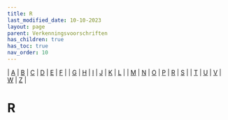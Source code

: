 ```yaml
---
title: R
last_modified_date: 10-10-2023
layout: page
parent: Verkenningsvoorschriften
has_children: true
has_toc: true
nav_order: 10
---
```


| [A](../A/A.html) | [B](../B/B.html) | [C](../C/C.html) | [D](../D/D.html) | [E](../E/E.html) | [F](../F/F.html) |
| [G](../G/G.html) | [H](../H/H.html) | [I](../I/I.html) | [J](../J/J.html) | [K](../K/K.html) | [L](../L/L.html) |
| [M](../M/M.html) | [N](../N/N.html) | [O](../O/O.html) | [P](../P/P.html) | [R](../R/R.html) | [S](../S/S.html) |
| [T](../T/T.html) | [U](../U/U.html) | [V](../V/V.html) | [W](../W/W.html) | [Z](../Z/Z.html) |

R
=

<!--

|     |     |     |     |     |
| --- | --- | --- | --- | --- |

| [![](../G/Gebouwencomplex/vv_0466_125x100.jpg)](Radarpost/Radarpost.html)<br>[Radarpost](Radarpost/Radarpost.html)
| [![](../../images/foto-niet-beschikbaar.jpg)](Radartoren/Radartoren.html)<br>[Radartoren](Radartoren/Radartoren.html)
| [![](../T/Toren/vv_0109_125x100.jpg)](Radio-_en_televisietoren/Radio-_en_televisietoren.html)<br>[Radio- en televisietoren](Radio-_en_televisietoren/Radio-_en_televisietoren.html)
| [![](../../images/foto-niet-beschikbaar.jpg)](Radiobaken/Radiobaken.html)<br>[Radiobaken](Radiobaken/Radiobaken.html)
| [![](Radiotelescoop/vv_0110_125x100.jpg)](Radiotelescoop/Radiotelescoop.html)<br>[Radiotelescoop](Radiotelescoop/Radiotelescoop.html)
| [![](../../images/foto-niet-beschikbaar.jpg)](Radiotoren/Radiotoren.html)<br>[Radiotoren](Radiotoren/Radiotoren.html)
| [![](../S/Spoorbaan/vv_0081_125x100.jpg)](Rangeerterrein/Rangeerterrein.html)<br>[Rangeerterrein](Rangeerterrein/Rangeerterrein.html)
| [![](RD-punt/vv_0577_125x100.jpg)](RD-punt/RD-punt.html)<br>[RD-punt](RD-punt/RD-punt.html)
| [![](../../images/foto-niet-beschikbaar.jpg)](RD-steen/RD-steen.html)<br>[RD-steen](RD-steen/RD-steen.html)
| [![](../D/Dijk/vv_0221_125x100.jpg)](Rechte_dijk/Rechte_dijk.html)<br>[Rechte dijk](Rechte_dijk/Rechte_dijk.html)
| [![](Recreatiecentrum/Recreatiecentrum_125x100.bmp)](Recreatiecentrum/Recreatiecentrum.html)<br>[Recreatiecentrum](Recreatiecentrum/Recreatiecentrum.html)
| [![](../B/Brug/Brug5_125x100.jpg)](Recreatiegebied/Recreatiegebied.html)<br>[Recreatiegebied](Recreatiegebied/Recreatiegebied.html)
Recreatiekern
| [![](../../images/foto-niet-beschikbaar.jpg)](Recreatieoord/Recreatieoord.html)<br>[Recreatieoord](Recreatieoord/Recreatieoord.html)
| [![](../../images/foto-niet-beschikbaar.jpg)](Recreatiepark/Recreatiepark.html)<br>[Recreatiepark](Recreatiepark/Recreatiepark.html)
| [![](../B/Bebouwing/vv_0535_125x100.jpg)](Reddingboothuisje/Reddingboothuisje.html)<br>[Reddingboothuisje](Reddingboothuisje/Reddingboothuisje.html)
Reddinghuisje
| [![](../../images/foto-niet-beschikbaar.jpg)](Registratief_gebied/Registratief_gebied.html)<br>[Registratief gebied](Registratief_gebied/Registratief_gebied.html)
| [![](../../images/foto-niet-beschikbaar.jpg)](Reliëf/Reliëf.html)<br>[Reliëf](Reliëf/Reliëf.html)
| [![](../B/Bebouwing_met_religieuze_bestemming/vv_0527_125x100.jpg)](Religieus_gebouw/Religieus_gebouw.html)<br>[Religieus gebouw](Religieus_gebouw/Religieus_gebouw.html)
Religieus_object
| [![](../../images/foto-niet-beschikbaar.jpg)](Remise/Remise.html)<br>[Remise](Remise/Remise.html)
| [![](../D/Drafbaan/vv_0211_125x100.jpg)](Ren_drafbaan/Ren_drafbaan.html)<br>[Renbaan / Drafbaan](Ren_drafbaan/Ren_drafbaan.html)
| [![](Revalidatiecentrum/Revalidatiecentrum_125x100.bmp)](Revalidatiecentrum/Revalidatiecentrum.html)<br>[Revalidatiecentrum](Revalidatiecentrum/Revalidatiecentrum.html)
| [![](../M/Meer/vv_0133_125x100.jpg)](Riet/Riet.html)<br>[Riet](Riet/Riet.html)
| [![](Rijbaan/rijbaan_125x100.jpg)](Rijbaan/Rijbaan.html)<br>[Rijbaan](Rijbaan/Rijbaan.html)
| [![](Rijksgrens/Rijksgrens_125x100.jpg)](Rijksgrens/Rijksgrens.html)<br>[Rijksgrens](Rijksgrens/Rijksgrens.html)
| [![](Rijstrook/Rijstrook_125x100.bmp)](Rijstrook/Rijstrook.html)<br>[Rijstrook](Rijstrook/Rijstrook.html)
| [![](Rijwielpad/vv_0616_125x100.jpg)](Rijwielpad/Rijwielpad.html)<br>[Rijwielpad](Rijwielpad/Rijwielpad.html)
| [![](Rijwielstrook/vv_0099_125x100.jpg)](Rijwielstrook/Rijwielstrook.html)<br>[Rijwielstrook](Rijwielstrook/Rijwielstrook.html)
| [![](Rioolwaterzuiveringsinstallatie/Rioolwaterzuiveringsinstallatie_125x100.bmp)](Rioolwaterzuiveringsinstallatie/Rioolwaterzuiveringsinstallatie.html)<br>[Rioolwaterzuiveringsinstallatie](Rioolwaterzuiveringsinstallatie/Rioolwaterzuiveringsinstallatie.html)
| [![](../B/Basaltblokken_steenglooiing/vv_0234_125x100.jpg)](Rivier/Rivier.html)<br>[Rivier](Rivier/Rivier.html)
| [![](../../images/foto-niet-beschikbaar.jpg)](Rolbaan/Rolbaan.html)<br>[Rolbaan](Rolbaan/Rolbaan.html)
| [![](../../images/foto-niet-beschikbaar.jpg)](Romneyloods/Romneyloods.html)<br>[Romneyloods](Romneyloods/Romneyloods.html)
| [![](Rotonde/weg_rotonde_125x100.jpg)](Rotonde/Rotonde.html)<br>[Rotonde](Rotonde/Rotonde.html)
| [![](Rozenstruikenkwekerij/Rozenstruikenkwekerij_125x100.bmp)](Rozenstruikenkwekerij/Rozenstruikenkwekerij.html)<br>[Rozenstruikenkwekerij](Rozenstruikenkwekerij/Rozenstruikenkwekerij.html)
| [![](Ruilverkaveling/Ruilverkaveling_125x100.bmp)](Ruilverkaveling/Ruilverkaveling.html)<br>[Ruilverkaveling](Ruilverkaveling/Ruilverkaveling.html)
| [![](Ruïne/Ruïne_125x100.bmp)](Ruïne/Ruïne.html)<br>[Ruïne](Ruïne/Ruïne.html)
| [![](Ruiterpad/vv_0564_125x100.jpg)](Ruiterpad/Ruiterpad.html)<br>[Ruiterpad](Ruiterpad/Ruiterpad.html)

-->
